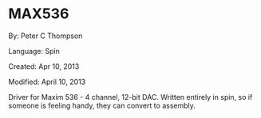 # MAX536

By: Peter C Thompson

Language: Spin

Created: Apr 10, 2013

Modified: April 10, 2013

Driver for Maxim 536 - 4 channel, 12-bit DAC. Written entirely in spin, so if someone is feeling handy, they can convert to assembly.
